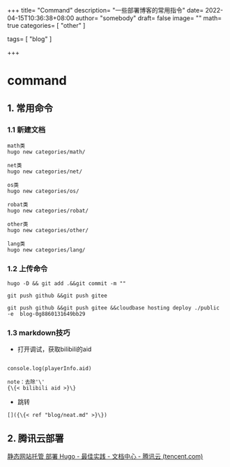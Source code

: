 +++
title= "Command"
description= "一些部署博客的常用指令"
date= 2022-04-15T10:36:38+08:00
author= "somebody"
draft= false
image= "" 
math= true
categories= [
    "other"
]

tags=  [
    "blog"
]

+++



# command

## 1. 常用命令

### 1.1 新建文档

~~~shell
math类
hugo new categories/math/

net类
hugo new categories/net/

os类
hugo new categories/os/

robat类
hugo new categories/robat/

other类
hugo new categories/other/

lang类
hugo new categories/lang/
~~~



### 1.2 上传命令

~~~
hugo -D && git add .&&git commit -m ""

git push github &&git push gitee 

git push github &&git push gitee &&cloudbase hosting deploy ./public  -e  blog-0g8860131649bb29
~~~

### 1.3 markdown技巧

- 打开调试，获取bilibili的aid

~~~shell

console.log(playerInfo.aid)

note：去除'\'
{\{< bilibili aid >}\}
~~~

- 跳转
~~~shell
[]({\{< ref "blog/neat.md" >}\})
~~~



## 2. 腾讯云部署

[静态网站托管 部署 Hugo - 最佳实践 - 文档中心 - 腾讯云 (tencent.com)](https://cloud.tencent.com/document/product/1210/43389)